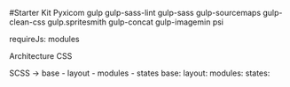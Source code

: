 #Starter Kit Pyxicom
gulp
gulp-sass-lint
gulp-sass
gulp-sourcemaps
gulp-clean-css
gulp.spritesmith
gulp-concat
gulp-imagemin
psi

requireJs:
modules


Architecture CSS 

SCSS -> base - layout - modules - states
base:
layout:
modules:
states: